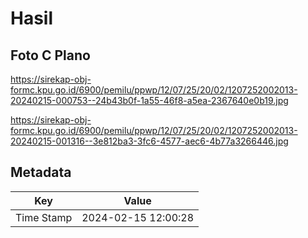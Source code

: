 # Hasil

## Foto C Plano

https://sirekap-obj-formc.kpu.go.id/6900/pemilu/ppwp/12/07/25/20/02/1207252002013-20240215-000753--24b43b0f-1a55-46f8-a5ea-2367640e0b19.jpg

https://sirekap-obj-formc.kpu.go.id/6900/pemilu/ppwp/12/07/25/20/02/1207252002013-20240215-001316--3e812ba3-3fc6-4577-aec6-4b77a3266446.jpg


## Metadata

| Key        | Value               |
| ---------- | ------------------- |
| Time Stamp | 2024-02-15 12:00:28 |



